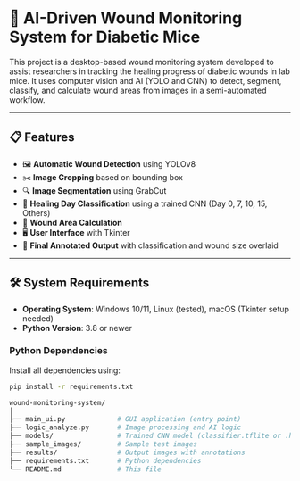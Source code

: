 # 🧪 AI-Driven Wound Monitoring System for Diabetic Mice

This project is a desktop-based wound monitoring system developed to assist researchers in tracking the healing progress of diabetic wounds in lab mice. It uses computer vision and AI (YOLO and CNN) to detect, segment, classify, and calculate wound areas from images in a semi-automated workflow.

---

## 📋 Features

- 🖼️ **Automatic Wound Detection** using YOLOv8
- ✂️ **Image Cropping** based on bounding box
- 🔍 **Image Segmentation** using GrabCut
- 🧠 **Healing Day Classification** using a trained CNN (Day 0, 7, 10, 15, Others)
- 📐 **Wound Area Calculation**
- 🖥️ **User Interface** with Tkinter
- 📄 **Final Annotated Output** with classification and wound size overlaid

---

## 🛠️ System Requirements

- **Operating System**: Windows 10/11, Linux (tested), macOS (Tkinter setup needed)
- **Python Version**: 3.8 or newer

### Python Dependencies

Install all dependencies using:

```bash
pip install -r requirements.txt

wound-monitoring-system/
│
├── main_ui.py             # GUI application (entry point)
├── logic_analyze.py       # Image processing and AI logic
├── models/                # Trained CNN model (classifier.tflite or .h5)
├── sample_images/         # Sample test images
├── results/               # Output images with annotations
├── requirements.txt       # Python dependencies
└── README.md              # This file
